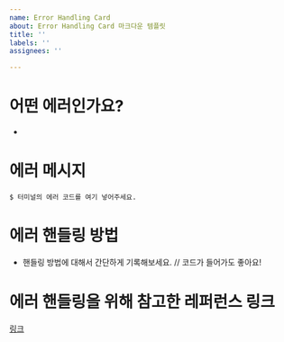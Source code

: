 ```yaml
---
name: Error Handling Card
about: Error Handling Card 마크다운 템플릿
title: ''
labels: ''
assignees: ''

---
```


# 어떤 에러인가요?
- 
# 에러 메시지
```
$ 터미널의 에러 코드를 여기 넣어주세요.
```

# 에러 핸들링 방법
- 핸들링 방법에 대해서 간단하게 기록해보세요.
// 코드가 들어가도 좋아요!

# 에러 핸들링을 위해 참고한 레퍼런스 링크
[링크](주소)
